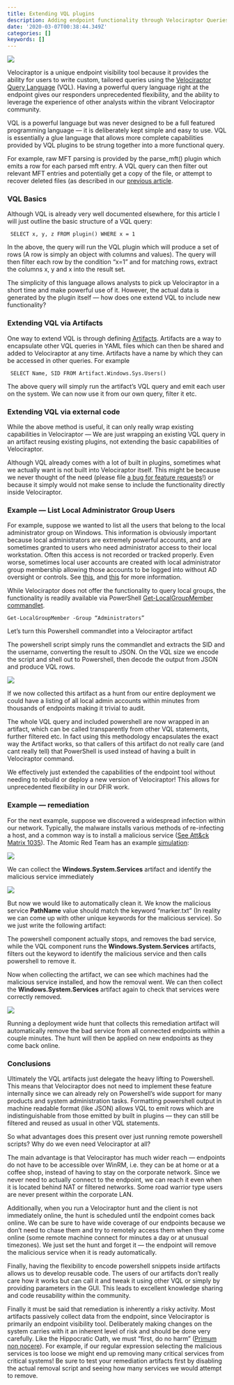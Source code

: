 ```yaml
---
title: Extending VQL plugins
description: Adding endpoint functionality through Velociraptor Queries.
date: '2020-03-07T00:38:44.349Z'
categories: []
keywords: []
---
```


![](../img/0iyK-hcG9nhlPHVOE.jpg)

Velociraptor is a unique endpoint visibility tool because it provides the ability for users to write custom, tailored queries using the [Velociraptor Query Language](https://www.velocidex.com/docs/vql_reference/) (VQL). Having a powerful query language right at the endpoint gives our responders unprecedented flexibility, and the ability to leverage the experience of other analysts within the vibrant Velociraptor community.

VQL is a powerful language but was never designed to be a full featured programming language — it is deliberately kept simple and easy to use. VQL is essentially a glue language that allows more complete capabilities provided by VQL plugins to be strung together into a more functional query.

For example, raw MFT parsing is provided by the parse_mft() plugin which emits a row for each parsed mft entry. A VQL query can then filter out relevant MFT entries and potentially get a copy of the file, or attempt to recover deleted files (as described in our [previous article](../2019-11-15_recovering-deleted-ntfs-files-with-velociraptor-1fcf09855311/).

### VQL Basics

Although VQL is already very well documented elsewhere, for this article I will just outline the basic structure of a VQL query:

```vql
 SELECT x, y, z FROM plugin() WHERE x = 1
```

In the above, the query will run the VQL plugin which will produce a set of rows (A row is simply an object with columns and values). The query will then filter each row by the condition “x=1” and for matching rows, extract the columns x, y and x into the result set.

The simplicity of this language allows analysts to pick up Velociraptor in a short time and make powerful use of it. However, the actual data is generated by the plugin itself — how does one extend VQL to include new functionality?

### Extending VQL via Artifacts

One way to extend VQL is through defining [Artifacts](https://www.velocidex.com/docs/user-interface/artifacts/). Artifacts are a way to encapsulate other VQL queries in YAML files which can then be shared and added to Velociraptor at any time. Artifacts have a name by which they can be accessed in other queries. For example

```
 SELECT Name, SID FROM Artifact.Windows.Sys.Users()
```

The above query will simply run the artifact’s VQL query and emit each user on the system. We can now use it from our own query, filter it etc.

### Extending VQL via external code

While the above method is useful, it can only really wrap existing capabilities in Velociraptor — We are just wrapping an existing VQL query in an artifact reusing existing plugins, not extending the basic capabilities of Velociraptor.

Although VQL already comes with a lot of built in plugins, sometimes what we actually want is not built into Velociraptor itself. This might be because we never thought of the need (please file [a bug for feature requests](https://github.com/Velocidex/velociraptor)!) or because it simply would not make sense to include the functionality directly inside Velociraptor.

### Example — List Local Administrator Group Users

For example, suppose we wanted to list all the users that belong to the local administrator group on Windows. This information is obviously important because local administrators are extremely powerful accounts, and are sometimes granted to users who need administrator access to their local workstation. Often this access is not recorded or tracked properly. Even worse, sometimes local user accounts are created with local administrator group membership allowing those accounts to be logged into without AD oversight or controls. See [this](https://docs.microsoft.com/en-us/windows-server/identity/ad-ds/plan/security-best-practices/implementing-least-privilege-administrative-models#on-workstations), and [this](https://docs.microsoft.com/en-us/windows/security/identity-protection/access-control/local-accounts) for more information.

While Velociraptor does not offer the functionality to query local groups, the functionality is readily available via PowerShell [Get-LocalGroupMember commandlet](https://docs.microsoft.com/en-us/powershell/module/microsoft.powershell.localaccounts/get-localgroupmember?view=powershell-5.1).

```
Get-LocalGroupMember -Group “Administrators”
```

Let’s turn this Powershell commandlet into a Velociraptor artifact

<script src="https://gist.github.com/scudette/3b2ff76b8d032c800d38375e2cca0dd6.js"></script>

The powershell script simply runs the commandlet and extracts the SID and the username, converting the result to JSON. On the VQL size we encode the script and shell out to Powershell, then decode the output from JSON and produce VQL rows.

![](../img/10seNp3si-PKiAj0pvhrzWg.png)

If we now collected this artifact as a hunt from our entire deployment we could have a listing of all local admin accounts within minutes from thousands of endpoints making it trivial to audit.

The whole VQL query and included powershell are now wrapped in an artifact, which can be called transparently from other VQL statements, further filtered etc. In fact using this methodology encapsulates the exact way the Artifact works, so that callers of this artifact do not really care (and cant really tell) that PowerShell is used instead of having a built in Velociraptor command.

We effectively just extended the capabilities of the endpoint tool without needing to rebuild or deploy a new version of Velociraptor! This allows for unprecedented flexibility in our DFIR work.

### Example — remediation

For the next example, suppose we discovered a widespread infection within our network. Typically, the malware installs various methods of re-infecting a host, and a common way is to install a malicious service ([See Att&ck Matrix 1035](https://attack.mitre.org/techniques/T1035/)). The Atomic Red Team has an example [simulation](https://github.com/redcanaryco/atomic-red-team/blob/8881bdb0029f186e7e06994e45ab1fb49e7adfa8/atomics/T1035/T1035.md):

![](../img/1mDYbeZBXbsFzZuWLl_rPXA.png)

We can collect the **Windows.System.Services** artifact and identify the malicious service immediately

![](../img/1St0TfmwTFJnRfLGsEuHCHw.png)

But now we would like to automatically clean it. We know the malicious service **PathName** value should match the keyword “marker.txt” (In reality we can come up with other unique keywords for the malicious service). So we just write the following artifact:

<script src="https://gist.github.com/scudette/2185ae021fc78f880a0caaaec3fb03a2.js"></script>

The powershell component actually stops, and removes the bad service, while the VQL component runs the **Windows.System.Services** artifacts, filters out the keyword to identify the malicious service and then calls powershell to remove it.

Now when collecting the artifact, we can see which machines had the malicious service installed, and how the removal went. We can then collect the **Windows.System.Services** artifact again to check that services were correctly removed.

![](../img/1_gfWrRvoEQhZFQenbsz0MA.png)

Running a deployment wide hunt that collects this remediation artifact will automatically remove the bad service from all connected endpoints within a couple minutes. The hunt will then be applied on new endpoints as they come back online.

### Conclusions

Ultimately the VQL artifacts just delegate the heavy lifting to Powershell. This means that Velociraptor does not need to implement these feature internally since we can already rely on Powershell’s wide support for many products and system administration tasks. Formatting powershell output in machine readable format (like JSON) allows VQL to emit rows which are indistinguishable from those emitted by built in plugins — they can still be filtered and reused as usual in other VQL statements.

So what advantages does this present over just running remote powershell scripts? Why do we even need Velociraptor at all?

The main advantage is that Velociraptor has much wider reach — endpoints do not have to be accessible over WinRM, i.e. they can be at home or at a coffee shop, instead of having to stay on the corporate network. Since we never need to actually connect to the endpoint, we can reach it even when it is located behind NAT or filtered networks. Some road warrior type users are never present within the corporate LAN.

Additionally, when you run a Velociraptor hunt and the client is not immediately online, the hunt is scheduled until the endpoint comes back online. We can be sure to have wide coverage of our endpoints because we don’t need to chase them and try to remotely access them when they come online (some remote machine connect for minutes a day or at unusual timezones). We just set the hunt and forget it — the endpoint will remove the malicious service when it is ready automatically.

Finally, having the flexibility to encode powershell snippets inside artifacts allows us to develop reusable code. The users of our artifacts don’t really care how it works but can call it and tweak it using other VQL or simply by providing parameters in the GUI. This leads to excellent knowledge sharing and code reusability within the community.

Finally it must be said that remediation is inherently a risky activity. Most artifacts passively collect data from the endpoint, since Velociraptor is primarily an endpoint visibility tool. Deliberately making changes on the system carries with it an inherent level of risk and should be done very carefully. Like the Hippocratic Oath, we must “first, do no harm” ([Primum non nocere](https://en.wikipedia.org/wiki/Primum_non_nocere)). For example, if our regular expression selecting the malicious services is too loose we might end up removing many critical services from critical systems! Be sure to test your remediation artifacts first by disabling the actual removal script and seeing how many services we would attempt to remove.
